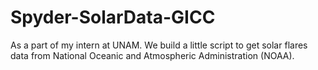 # Spyder-SolarData-GICC
As a part of my intern at UNAM. We build a little script to get solar flares data from National Oceanic and Atmospheric Administration (NOAA).
